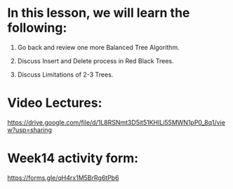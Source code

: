 # In this lesson, we will learn the following:

1) Go back and review one more Balanced Tree Algorithm.

2) Discuss Insert and Delete process in Red Black Trees.

3) Discuss Limitations of 2-3 Trees. 

# Video Lectures:

https://drive.google.com/file/d/1L8RSNmt3D5it51KHILi55MWN1pP0_8q1/view?usp=sharing

# Week14 activity form:

https://forms.gle/qH4rx1M5BrRg6tPb6

